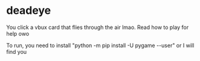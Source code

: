 # deadeye
You click a vbux card that flies through the air lmao. Read how to play for help owo

To run, you need to install "python -m pip install -U pygame --user" or  I will find you 
